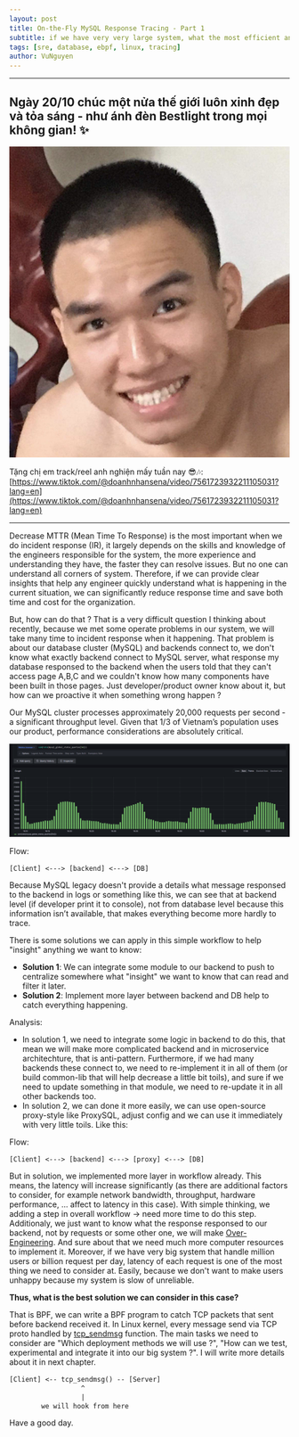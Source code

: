 ```yaml
---
layout: post
title: On-the-Fly MySQL Response Tracing - Part 1
subtitle: if we have very very large system, what the most efficient and performance way we can use to tracing what we want ?
tags: [sre, database, ebpf, linux, tracing]
author: VuNguyen
---
```


---

## Ngày 20/10 chúc một nửa thế giới luôn xinh đẹp và tỏa sáng - như ánh đèn Bestlight trong mọi không gian! ✨

![ktvu](/assets/images/vunv.jpg)

Tặng chị em track/reel anh nghiện mấy tuần nay 😎🎶: 
[https://www.tiktok.com/@doanhnhansena/video/7561723932211105031?lang=en](https://www.tiktok.com/@doanhnhansena/video/7561723932211105031?lang=en)

---

Decrease MTTR (Mean Time To Response) is the most important when we do incident response (IR), it largely depends on the skills and knowledge of the engineers responsible for the system, the more experience and understanding they have, the faster they can resolve issues. But no one can understand all corners of system. Therefore, if we can provide clear insights that help any engineer quickly understand what is happening in the current situation, we can significantly reduce response time and save both time and cost for the organization.

But, how can do that ? That is a very difficult question I thinking about recently, because we met some operate problems in our system, we will take many time to incident response when it happening. That problem is about our database cluster (MySQL) and backends connect to, we don't know what exactly backend connect to MySQL server, what response my database responsed to the backend when the users told that they can't access page A,B,C and we couldn't know how many components have been built in those pages. Just developer/product owner know about it, but how can we proactive it when something wrong happen ?

Our MySQL cluster processes approximately 20,000 requests per second - a significant throughput level. Given that 1/3 of Vietnam’s population uses our product, performance considerations are absolutely critical.

![MySQL throughput](/assets/images/mysql-grafana-res.png)

Flow:

```text
[Client] <---> [backend] <---> [DB]
```

Because MySQL legacy doesn't provide a details what message responsed to the backend in logs or something like this, we can see that at backend level (if developer print it to console), not from database level because this information isn’t available, that makes everything become more hardly to trace.

There is some solutions we can apply in this simple workflow to help "insight" anything we want to know:

- **Solution 1**: We can integrate some module to our backend to push to centralize somewhere what "insight" we want to know that can read and filter it later.
- **Solution 2**: Implement more layer between backend and DB help to catch everything happening.

Analysis:
- In solution 1, we need to integrate some logic in backend to do this, that mean we will make more complicated backend and in microservice architechture, that is anti-pattern. Furthermore, if we had many backends these connect to, we need to re-implement it in all of them (or build common-lib that will help decrease a little bit toils), and sure if we need to update something in that module, we need to re-update it in all other backends too.
- In solution 2, we can done it more easily, we can use open-source proxy-style like ProxySQL, adjust config and we can use it immediately with very little toils. Like this:

Flow:

```text
[Client] <---> [backend] <---> [proxy] <---> [DB]
```
But in solution, we implemented more layer in workflow already. This means, the latency will increase significantly (as there are additional factors to consider, for example network bandwidth, throughput, hardware performance, ... affect to latency in this case). With simple thinking, we adding a step in overall workflow -> need more time to do this step. Additionaly, we just want to know what the response responsed to our backend, not by requests or some other one, we will make [Over-Engineering](https://en.wikipedia.org/wiki/Overengineering). And sure about that we need much more computer resources to implement it.
Moreover, if we have very big system that handle million users or billion request per day, latency of each request is one of the most thing we need to consider at. Easily, because we don't want to make users unhappy because my system is slow of unreliable.

**Thus, what is the best solution we can consider in this case?**

That is BPF, we can write a BPF program to catch TCP packets that sent before backend received it. In Linux kernel, every message send via TCP proto handled by [tcp_sendmsg](https://elixir.bootlin.com/linux/v6.17.3/source/include/net/tcp.h#L333) function. The main tasks we need to consider are "Which deployment methods we will use ?", "How can we test, experimental and integrate it into our big system ?". I will write more details about it in next chapter.


```
[Client] <-- tcp_sendmsg() -- [Server]
                  ^
                  |
        we will hook from here
```

Have a good day.

